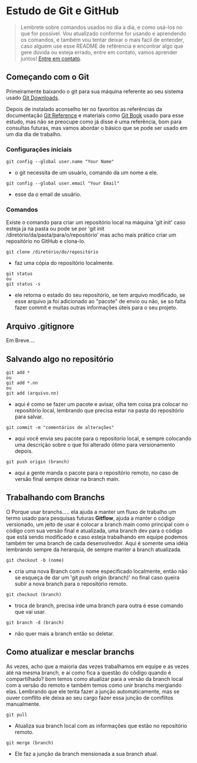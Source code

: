 # Estudo de Git e GitHub
> Lembrete sobre comandos usados no dia a dia, e como usá-los no que for possível. Vou atualizado conforme for usando e aprendendo os comandos, e também vou tentar deixar o mais facil de entender, caso alguem use esse README de refêrencia e encontrar algo que gere dúvida ou esteja errado, entre em contato, vamos aprender juntos! [Entre em contato](https://hgpbrito.github.io/curriculo/).

## Começando com o Git
Primeiramente baixando o git para sua máquina referente ao seu sistema usado [Git Downloads](https://git-scm.com/downloads).

Depois de instalado aconselho ter no favoritos as referências da documentação [Git Reference](https://git-scm.com/docs) e materiais como [Git Book](http://git-scm.com/book/pt-br/v2) usado para esse estudo, mas não se preocupe como já disse é uma referência, bom para consultas futuras, mas vamos abordar o básico que se pode ser usado em um dia dia de trabalho.

### Configurações iniciais
```
git config --global user.name "Your Name"
```
- o git necessita de um usuário, comando da um nome a ele.

```
git config --global user.email "Your Email"
```
- esse da o email de usuário.

### Comandos
Existe o comando para criar um repositório local na máquina 'git init' caso esteja ja na pasta ou pode se por 'git init /diretório/da/pasta/para/o/repositório' mas acho mais prático criar um repositório no GitHub e clona-lo.

```
git clone /diretório/do/repositório
```
- faz uma cópia do repositório localmente.

```
git status
ou
git status -s
```
- ele retorna o estado do seu repositório, se tem arquivo modificado, se esse arquivo ja foi adicionado ao "pacote" de envio ou não, se so falta fazer commit e muitas outras informações úteis para o seu projeto.

## Arquivo .gitignore
Em Breve....

## Salvando algo no repositório
``` 
git add *
ou
git add *.nn
ou
git add (arquivo.nn) 
```
- aqui é como se fazer um pacote e avisar, olha tem coisa pra colocar no repositório local, lembrando que precisa estar na pasta do repositório para salvar.

```
git commit -m "comentários de alterações"
```
- aqui você envia seu pacote para o repositorio local, e sempre colocando uma descrição sobre o que foi alterado ótimo para versionamento depois.

```
git push origin (branch)
```
- aqui a gente manda o pacote para o repositório remoto, no caso de versão final sempre deixar na branch main.

## Trabalhando com Branchs
O Porque usar branchs..... ela ajuda a manter um fluxo de trabalho um termo usado para pesquisas futuras **Gitflow**, ajuda a manter o código versionado, um jeito de usar é colocar a branch main como principal com o código com sua versão final e atualizada, uma branch dev para o código que está sendo modificado e caso esteja trabalhando em equipe podemos também ter uma branch de cada desenvolvedor. Aqui é somente uma idéia lembrando sempre da herarquia, de sempre manter a branch atualizada.

```
git checkout -b (nome)
```
- cria uma nova Branch com o nome especificado localmente, então não se esqueça de dar um 'git push origin (branch)' no final caso queira subir a nova branch para o repositório remoto.

```
git checkout (branch)
```
- troca de branch, precisa irde uma branch para outra é esse comando que vai usar.

```
git branch -d (branch)
```
- não quer mais a branch então so deletar.

## Como atualizar e mesclar branchs
 As vezes, acho que a maioria das vezes trabalhamos em equipe e as vezes até na mesma branch, e ai como fica a questão do código quando é compartilhado? bom temos como atualizar para a versão da branch local com a versão do remoto e também temos como unir branchs mergiando elas. Lembrando que ele tenta fazer a junção automaticamente, mas se ouver comflito ele deixa ao seu cargo fazer essa junção de comflitos manualmente.

```
git pull
```
- Atualiza sua branch local com as informações que estão no repositório remoto.

```
git merge (branch)
```
- Ele faz a junção da branch mensionada a sua branch atual.